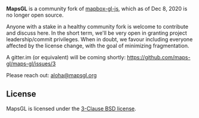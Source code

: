 **MapsGL** is a community fork of [mapbox-gl-js](https://github.com/mapbox/mapbox-gl-js), which as of Dec 8, 2020 is no longer open source.

Anyone with a stake in a healthy community fork is welcome to contribute and discuss here. In the short term, we'll be very open in granting project leadership/commit privileges. When in doubt, we favour including everyone affected by the license change, with the goal of minimizing fragmentation.

A gitter.im (or equivalent) will be coming shortly: https://github.com/maps-gl/maps-gl/issues/3

Please reach out: aloha@mapsgl.org

## License

MapsGL is licensed under the [3-Clause BSD license](./LICENSE.txt).
